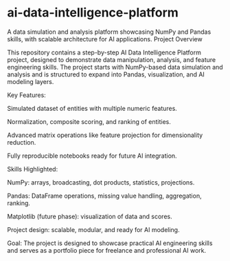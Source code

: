 # ai-data-intelligence-platform
A data simulation and analysis platform showcasing NumPy and Pandas skills, with scalable architecture for AI applications.
Project Overview

This repository contains a step-by-step AI Data Intelligence Platform project, designed to demonstrate data manipulation, analysis, and feature engineering skills. The project starts with NumPy-based data simulation and analysis and is structured to expand into Pandas, visualization, and AI modeling layers.

Key Features:

Simulated dataset of entities with multiple numeric features.

Normalization, composite scoring, and ranking of entities.

Advanced matrix operations like feature projection for dimensionality reduction.

Fully reproducible notebooks ready for future AI integration.

Skills Highlighted:

NumPy: arrays, broadcasting, dot products, statistics, projections.

Pandas: DataFrame operations, missing value handling, aggregation, ranking.

Matplotlib (future phase): visualization of data and scores.

Project design: scalable, modular, and ready for AI modeling.

Goal:
The project is designed to showcase practical AI engineering skills and serves as a portfolio piece for freelance and professional AI work.

